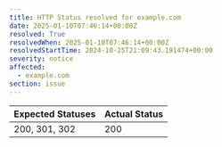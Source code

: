 ```yaml
---
title: HTTP Status resolved for example.com
date: 2025-01-10T07:46:14+00:00Z
resolved: True
resolvedWhen: 2025-01-10T07:46:14+00:00Z
resolvedStartTime: 2024-10-25T21:09:43.191474+00:00
severity: notice
affected:
  - example.com
section: issue
---
```


| Expected Statuses | Actual Status  |
|-------------------|----------------|
| 200, 301, 302 | 200 |
